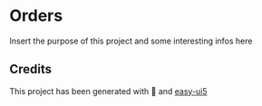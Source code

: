 # Orders

Insert the purpose of this project and some interesting infos here

## Credits

This project has been generated with 💙 and [easy-ui5](https://github.com/SAP)

